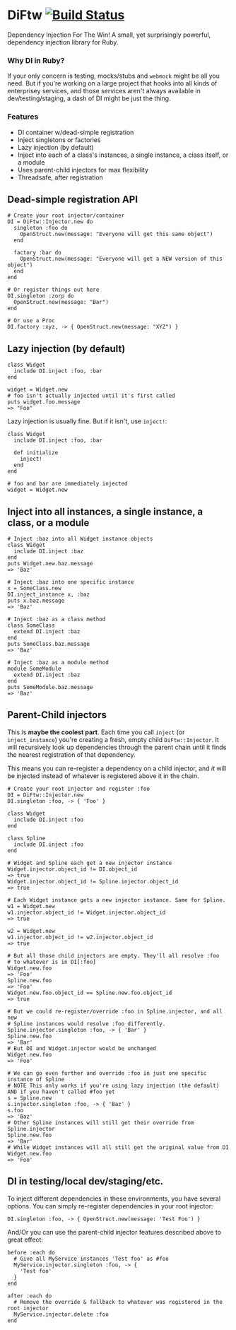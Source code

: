 # DiFtw [![Build Status](https://travis-ci.org/jhollinger/ruby-diftw.svg?branch=master)](https://travis-ci.org/jhollinger/ruby-diftw)

Dependency Injection For The Win! A small, yet surprisingly powerful, dependency injection library for Ruby.

### Why DI in Ruby?

If your only concern is testing, mocks/stubs and `webmock` might be all you need. But if you're working on a large project that hooks into all kinds of enterprisey services, and those services aren't always available in dev/testing/staging, a dash of DI might be just the thing.

### Features

* DI container w/dead-simple registration
* Inject singletons or factories
* Lazy injection (by default)
* Inject into each of a class's instances, a single instance, a class itself, or a module
* Uses parent-child injectors for max flexibility
* Threadsafe, after registration

## Dead-simple registration API

    # Create your root injector/container
    DI = DiFtw::Injector.new do
      singleton :foo do
        OpenStruct.new(message: "Everyone will get this same object")
      end

      factory :bar do
        OpenStruct.new(message: "Everyone will get a NEW version of this object")
      end
    end

    # Or register things out here
    DI.singleton :zorp do
      OpenStruct.new(message: "Bar")
    end

    # Or use a Proc
    DI.factory :xyz, -> { OpenStruct.new(message: "XYZ") }

## Lazy injection (by default)

    class Widget
      include DI.inject :foo, :bar
    end
    
    widget = Widget.new
    # foo isn't actually injected until it's first called
    puts widget.foo.message
    => "Foo"

Lazy injection is usually fine. But if it isn't, use `inject!`:

    class Widget
      include DI.inject :foo, :bar
      
      def initialize
        inject!
      end
    end
    
    # foo and bar are immediately injected
    widget = Widget.new

## Inject into all instances, a single instance, a class, or a module

    # Inject :baz into all Widget instance objects
    class Widget
      include DI.inject :baz
    end
    puts Widget.new.baz.message
    => 'Baz'
    
    # Inject :baz into one specific instance
    x = SomeClass.new
    DI.inject_instance x, :baz
    puts x.baz.message
    => 'Baz'
    
    # Inject :baz as a class method
    class SomeClass
      extend DI.inject :baz
    end
    puts SomeClass.baz.message
    => 'Baz'

    # Inject :baz as a module method 
    module SomeModule
      extend DI.inject :baz
    end
    puts SomeModule.baz.message
    => 'Baz'

## Parent-Child injectors

This is **maybe the coolest part**. Each time you call `inject` (or `inject_instance`) you're creating a fresh, empty child `DiFtw::Injector`. It will recursively look up dependencies through the parent chain until it finds the nearest registration of that dependency.

This means you can re-register a dependency on a child injector, and *it* will be injected instead of whatever is registered above it in the chain.

    # Create your root injector and register :foo
    DI = DiFtw::Injector.new
    DI.singleton :foo, -> { 'Foo' }
    
    class Widget
      include DI.inject :foo
    end
    
    class Spline
      include DI.inject :foo
    end
    
    # Widget and Spline each get a new injector instance
    Widget.injector.object_id != DI.object_id
    => true
    Widget.injector.object_id != Spline.injector.object_id
    => true
    
    # Each Widget instance gets a new injector instance. Same for Spline.
    w1 = Widget.new
    w1.injector.object_id != Widget.injector.object_id
    => true
    
    w2 = Widget.new
    w1.injector.object_id != w2.injector.object_id
    => true

    # But all those child injectors are empty. They'll all resolve :foo
    # to whatever is in DI[:foo]
    Widget.new.foo
    => 'Foo'
    Spline.new.foo
    => 'Foo'
    Widget.new.foo.object_id == Spline.new.foo.object_id
    => true
    
    # But we could re-register/override :foo in Spline.injector, and all new
    # Spline instances would resolve :foo differently.
    Spline.injector.singleton :foo, -> { 'Bar' }
    Spline.new.foo
    => 'Bar'
    # But DI and Widget.injector would be unchanged
    Widget.new.foo
    => 'Foo'
    
    # We can go even further and override :foo in just one specific instance of Spline
    # NOTE This only works if you're using lazy injection (the default) AND if you haven't called #foo yet
    s = Spline.new
    s.injector.singleton :foo, -> { 'Baz' }
    s.foo
    => 'Baz'
    # Other Spline instances will still get their override from Spline.injector
    Spline.new.foo
    => 'Bar'
    # While Widget instances will all still get the original value from DI
    Widget.new.foo
    => 'Foo'

## DI in testing/local dev/staging/etc.

To inject different dependencies in these environments, you have several options. You can simply re-register dependencies in your root injector:

    DI.singleton :foo, -> { OpenStruct.new(message: 'Test Foo') }
    
And/Or you can use the parent-child injector features described above to great effect:

    before :each do
      # Give all MyService instances 'Test foo' as #foo
      MyService.injector.singleton :foo, -> {
        'Test foo'
      }
    end

    after :each do
      # Remove the override & fallback to whatever was registered in the root injector
      MyService.injector.delete :foo
    end
